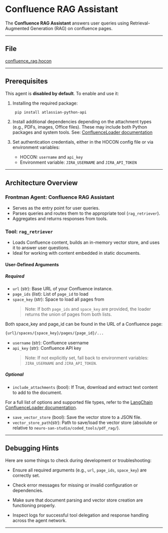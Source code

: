 # Confluence RAG Assistant

The **Confluence RAG Assistant** answers user queries using Retrieval-Augmented Generation (RAG) on confluence pages.

---

## File

[confluence_rag.hocon](../../registries/confluence_rag.hocon)

---

## Prerequisites

This agent is **disabled by default**. To enable and use it:

1. Installing the required package:

   ```bash
    pip install atlassian-python-api
    ```

2. Install additional dependencies depending on the attachment types (e.g., PDFs, images, Office files). These may include
both Python packages and system tools. See: [ConfluenceLoader documentation](https://python.langchain.com/api_reference/_modules/langchain_community/document_loaders/confluence.html#ConfluenceLoader)

3. Set authentication credentials, either in the HOCON config file or via environment variables:

    - HOCON: `username` and `api_key`
    - Environment variable: `JIRA_USERNAME` and `JIRA_API_TOKEN`

---

## Architecture Overview

### Frontman Agent: **Confluence RAG Assistant**

- Serves as the entry point for user queries.
- Parses queries and routes them to the appropriate tool (`rag_retriever`).
- Aggregates and returns responses from tools.

### Tool: `rag_retriever`

- Loads Confluence content, builds an in-memory vector store, and uses it to answer user questions.
- Ideal for working with content embedded in static documents.

#### User-Defined Arguments

##### Required

- `url` (str): Base URL of your Confluence instance.
- `page_ids` (list): List of `page_id` to load
- `space_key` (str): Space to load all pages from
    > Note: If both `page_ids` and `space_key` are provided, the loader returns the union of pages from both lists.

Both space_key and page_id can be found in the URL of a Confluence page:

```bash
{url}/spaces/{space_key}/pages/{page_id}/...
```

- `username` (str): Confluence username
- `api_key` (str): Confluence API key
    > Note: If not explicitly set, fall back to environment variables: `JIRA_USERNAME` and `JIRA_API_TOKEN`.

##### Optional

- `include_attachments` (bool): If True, download and extract text content to add to the document.

For a full list of options and supported file types, refer to the
[LangChain ConfluenceLoader documentation](https://python.langchain.com/api_reference/_modules/langchain_community/document_loaders/confluence.html#ConfluenceLoader).

- `save_vector_store` (bool): Save the vector store to a JSON file.
- `vector_store_path`(str): Path to save/load the vector store (absolute or relative to `neuro-san-studio/coded_tools/pdf_rag/`).

---

## Debugging Hints

Here are some things to check during development or troubleshooting:

- Ensure all required arguments (e.g., `url`, `page_ids`, `space_key`) are correctly set.

- Check error messages for missing or invalid configuration or dependencies.

- Make sure that document parsing and vector store creation are functioning properly.

- Inspect logs for successful tool delegation and response handling across the agent network.

---
